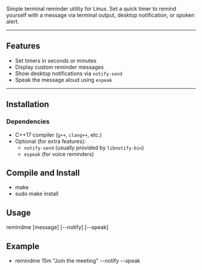 Simple terminal reminder utility for Linux. Set a quick timer to remind yourself with a message via terminal output, desktop notification, or spoken alert.

---

## Features

- Set timers in seconds or minutes
- Display custom reminder messages
- Show desktop notifications via `notify-send`
- Speak the message aloud using `espeak`

---

## Installation

### Dependencies

- C++17 compiler (`g++`, `clang++`, etc.)
- Optional (for extra features):
  - `notify-send` (usually provided by `libnotify-bin`)
  - `espeak` (for voice reminders)

## Compile and Install

- make
- sudo make install

## Usage

remindme <duration> [message] [--notify] [--speak]

## Example

- remindme 15m "Join the meeting" --notify --speak

